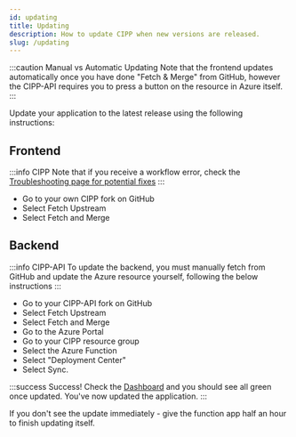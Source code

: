 ```yaml
---
id: updating
title: Updating
description: How to update CIPP when new versions are released.
slug: /updating
---
```


:::caution Manual vs Automatic Updating
Note that the frontend updates automatically once you have done "Fetch & Merge" from GitHub, however the CIPP-API requires you to press a button on the resource in Azure itself.
:::

Update your application to the latest release using the following instructions:

## Frontend

:::info CIPP
Note that if you receive a workflow error, check the [Troubleshooting page for potential fixes](/docs/general/troubleshooting)
:::

* Go to your own CIPP fork on GitHub 
* Select Fetch Upstream
* Select Fetch and Merge

## Backend

:::info CIPP-API
To update the backend, you must manually fetch from GitHub and update the Azure resource yourself, following the below instructions
:::

* Go to your CIPP-API fork on GitHub
* Select Fetch Upstream
* Select Fetch and Merge
* Go to the Azure Portal
* Go to your CIPP resource group
* Select the Azure Function
* Select "Deployment Center"
* Select Sync.

:::success Success!
Check the [Dashboard](/docs/user/usingcipp/dashboard) and you should see all green once updated.
You've now updated the application.
:::

If you don't see the update immediately - give the function app half an hour to finish updating itself.
